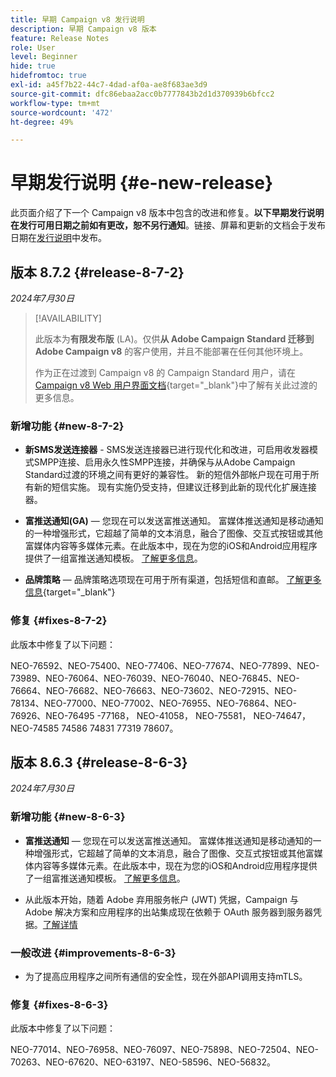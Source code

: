 ```yaml
---
title: 早期 Campaign v8 发行说明
description: 早期 Campaign v8 版本
feature: Release Notes
role: User
level: Beginner
hide: true
hidefromtoc: true
exl-id: a45f7b22-44c7-4dad-af0a-ae8f683ae3d9
source-git-commit: dfc86ebaa2acc0b7777843b2d1d370939b6bfcc2
workflow-type: tm+mt
source-wordcount: '472'
ht-degree: 49%

---
```


# 早期发行说明 {#e-new-release}

此页面介绍了下一个 Campaign v8 版本中包含的改进和修复。**以下早期发行说明在发行可用日期之前如有更改，恕不另行通知**。链接、屏幕和更新的文档会于发布日期在[发行说明](release-notes.md)中发布。

## 版本 8.7.2 {#release-8-7-2}

_2024年7月30日_


>[!AVAILABILITY]
>
>此版本为&#x200B;**有限发布版** (LA)。仅供&#x200B;**从 Adobe Campaign Standard 迁移到 Adobe Campaign v8** 的客户使用，并且不能部署在任何其他环境上。
>
>作为正在过渡到 Campaign v8 的 Campaign Standard 用户，请在 [Campaign v8 Web 用户界面文档](https://experienceleague.adobe.com/zh-hans/docs/campaign-web/v8/release-notes/acs-migration){target="_blank"}中了解有关此过渡的更多信息。

### 新增功能 {#new-8-7-2}

* **新SMS发送连接器** - SMS发送连接器已进行现代化和改进，可启用收发器模式SMPP连接、启用永久性SMPP连接，并确保与从Adobe Campaign Standard过渡的环境之间有更好的兼容性。 新的短信外部帐户现在可用于所有新的短信实施。 现有实施仍受支持，但建议迁移到此新的现代化扩展连接器。

* **富推送通知(GA)** — 您现在可以发送富推送通知。 富媒体推送通知是移动通知的一种增强形式，它超越了简单的文本消息，融合了图像、交互式按钮或其他富媒体内容等多媒体元素。在此版本中，现在为您的iOS和Android应用程序提供了一组富推送通知模板。 [了解更多信息](../send/rich-push.md)。

* **品牌策略** — 品牌策略选项现在可用于所有渠道，包括短信和直邮。 [了解更多信息](https://experienceleague.adobe.com/docs/experience-cloud/campaign/branding/branding-gs.html?lang=zh-Hans){target="_blank"}


### 修复 {#fixes-8-7-2}

此版本中修复了以下问题：

NEO-76592、NEO-75400、NEO-77406、NEO-77674、NEO-77899、NEO-73989、NEO-76064、NEO-76039、NEO-76040、NEO-76845、NEO-76664、NEO-76682、NEO-76663、NEO-73602、NEO-72915、NEO-78134、NEO-77000、NEO-77002、NEO-76955、NEO-76864、NEO-76926、NEO-76495 -77168， NEO-41058， NEO-75581， NEO-74647， NEO-74585 74586 74831 77319 78607。

## 版本 8.6.3 {#release-8-6-3}

_2024年7月30日_


### 新增功能 {#new-8-6-3}

* **富推送通知** — 您现在可以发送富推送通知。 富媒体推送通知是移动通知的一种增强形式，它超越了简单的文本消息，融合了图像、交互式按钮或其他富媒体内容等多媒体元素。在此版本中，现在为您的iOS和Android应用程序提供了一组富推送通知模板。 [了解更多信息](../send/rich-push.md)。

* 从此版本开始，随着 Adobe 弃用服务帐户 (JWT) 凭据，Campaign 与 Adobe 解决方案和应用程序的出站集成现在依赖于 OAuth 服务器到服务器凭据。[了解详情](release-notes.md#change-8-7-1)


### 一般改进 {#improvements-8-6-3}

* 为了提高应用程序之间所有通信的安全性，现在外部API调用支持mTLS。

### 修复 {#fixes-8-6-3}

此版本中修复了以下问题：

NEO-77014、NEO-76958、NEO-76097、NEO-75898、NEO-72504、NEO-70263、NEO-67620、NEO-63197、NEO-58596、NEO-56832。

<!--
https://jira.corp.adobe.com/issues/?filter=585288&jql=fixVersion%20%3D%208.6.3%20AND%20type%20not%20in%20(epic%2C%20test%2C%20sub-task%2C%20Roadmap)%20AND%20resolution%20!%3D%20unresolved%20AND%20%22Fixed%20in%20Build%22%20is%20not%20EMPTY%20and%20type%20in%20(%22customer%20request%22)
-->